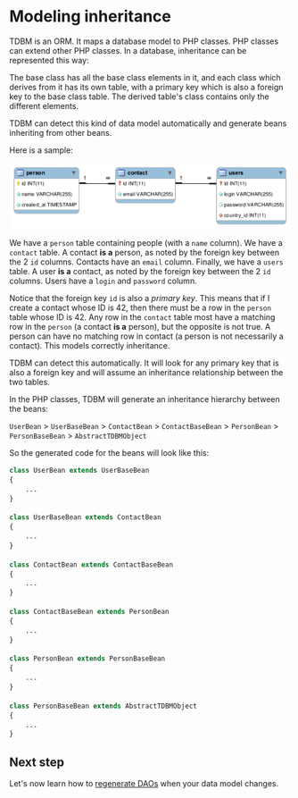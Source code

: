 Modeling inheritance
====================

TDBM is an ORM. It maps a database model to PHP classes. PHP classes can extend other PHP classes.
In a database, inheritance can be represented this way:

The base class has all the base class elements in it, and each class which derives from it has its own table, with a primary key which is also a foreign key to the base class table.
The derived table's class contains only the different elements.

TDBM can detect this kind of data model automatically and generate beans inheriting from other beans.

Here is a sample:

![Hierarchy](images/hierarchy.png)

We have a `person` table containing people (with a `name` column).
We have a `contact` table. A contact **is a** person, as noted by the foreign key between the 2 `id` columns. Contacts have an `email` column.
Finally, we have a `users` table. A user **is a** contact, as noted by the foreign key between the 2 `id` columns. Users have a `login` and `password` column.

Notice that the foreign key `id` is also a *primary key*. This means that if I create a contact whose ID is 42,
then there must be a row in the `person` table whose ID is 42. Any row in the `contact` table most have a matching
row in the `person` (a contact **is a** person), but the opposite is not true. A person can have no matching row in 
contact (a person is not necessarily a contact). This models correctly inheritance.

TDBM can detect this automatically. It will look for any primary key that is also a foreign key and will assume
an inheritance relationship between the two tables.

In the PHP classes, TDBM will generate an inheritance hierarchy between the beans:

`UserBean` > `UserBaseBean` > `ContactBean` > `ContactBaseBean` > `PersonBean`  > `PersonBaseBean` > `AbstractTDBMObject`

So the generated code for the beans will look like this:

```php
class UserBean extends UserBaseBean 
{
    ...
}

class UserBaseBean extends ContactBean
{
    ...
}

class ContactBean extends ContactBaseBean 
{
    ...
}

class ContactBaseBean extends PersonBean
{
    ...
}

class PersonBean extends PersonBaseBean 
{
    ...
}

class PersonBaseBean extends AbstractTDBMObject
{
    ...
}
```

Next step
---------

Let's now learn how to [regenerate DAOs](generating_daos.md) when your data model changes.
